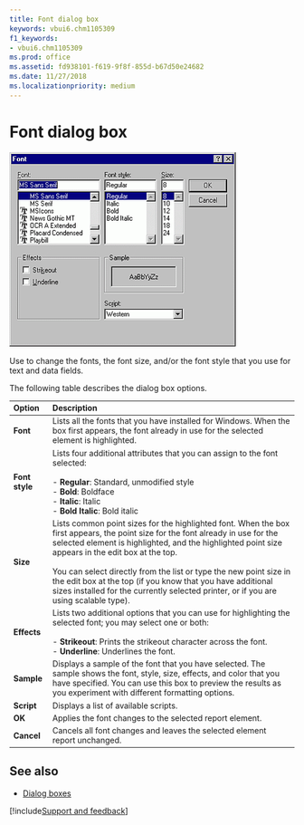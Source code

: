 ```yaml
---
title: Font dialog box
keywords: vbui6.chm1105309
f1_keywords:
- vbui6.chm1105309
ms.prod: office
ms.assetid: fd938101-f619-9f8f-855d-b67d50e24682
ms.date: 11/27/2018
ms.localizationpriority: medium
---
```



# Font dialog box

![Font](../../../images/avhdg003_ZA01201567.gif)

Use to change the fonts, the font size, and/or the font style that you use for text and data fields.

The following table describes the dialog box options.

|Option|Description|
|:-----|:----------|
|**Font**|Lists all the fonts that you have installed for Windows. When the box first appears, the font already in use for the selected element is highlighted.|
|**Font style**|Lists four additional attributes that you can assign to the font selected:<br/><br/>- **Regular**: Standard, unmodified style<br/>- **Bold**: Boldface<br/>- **Italic**: Italic<br/>- **Bold Italic**: Bold italic|   
|**Size**|Lists common point sizes for the highlighted font. When the box first appears, the point size for the font already in use for the selected element is highlighted, and the highlighted point size appears in the edit box at the top.<br/><br/>You can select directly from the list or type the new point size in the edit box at the top (if you know that you have additional sizes installed for the currently selected printer, or if you are using scalable type).|
|**Effects**|Lists two additional options that you can use for highlighting the selected font; you may select one or both:<br/><br/>- **Strikeout**: Prints the strikeout character across the font.<br/>- **Underline**: Underlines the font. |
|**Sample**|Displays a sample of the font that you have selected. The sample shows the font, style, size, effects, and color that you have specified. You can use this box to preview the results as you experiment with different formatting options.|
|**Script**|Displays a list of available scripts.|
|**OK**|Applies the font changes to the selected report element.|
|**Cancel**|Cancels all font changes and leaves the selected element report unchanged.|


## See also

- [Dialog boxes](../dialog-boxes.md)

[!include[Support and feedback](~/includes/feedback-boilerplate.md)]